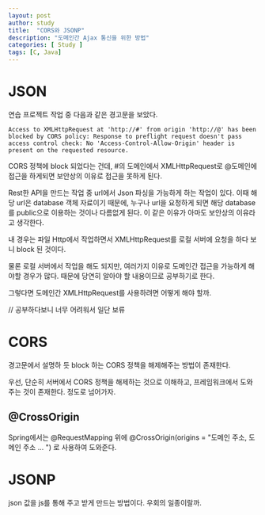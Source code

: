 ```yaml
---
layout: post
author: study
title:  "CORS와 JSONP"
description: "도메인간 Ajax 통신을 위한 방법"
categories: [ Study ]
tags: [C, Java]
---
```


# JSON

 연습 프로젝트 작업 중 다음과 같은 경고문을 보았다.

  `Access to XMLHttpRequest at 'http://#' from origin 'http://@' has been blocked by CORS policy: Response to preflight request doesn't pass access control check: No 'Access-Control-Allow-Origin' header is present on the requested resource.`

 CORS 정책에 block 되었다는 건데, #의 도메인에서 XMLHttpRequest로 @도메인에 접근을 하게되면 보안상의 이유로 접근을 못하게 된다.

 Rest한 API을 만드는 작업 중 url에서 Json 파싱을 가능하게 하는 작업이 있다. 이때 해당 url은 database 객체 자료이기 때문에, 누구나 url을 요청하게 되면 해당 database를 public으로 이용하는 것이나 다름없게 된다. 이 같은 이유가 아마도 보안상의 이유라고 생각한다.

 내 경우는 파일 Http에서 작업하면서 XMLHttpRequest를 로컬 서버에 요청을 하다 보니 block 된 것이다.

 물론 로컬 서버에서 작업을 해도 되지만, 여러가지 이유로 도메인간 접근을 가능하게 해야할 경우가 많다. 때문에 당연히 알아야 할 내용이므로 공부하기로 한다.

 그렇다면 도메인간 XMLHttpRequest를 사용하려면 어떻게 해야 할까.
  
  // 공부하다보니 너무 어려워서 일단 보류

# CORS
 
 경고문에서 설명하 듯 block 하는 CORS 정책을 해제해주는 방법이 존재한다.

 우선, 단순히 서버에서 CORS 정책을 해제하는 것으로 이해하고, 프레임워크에서 도와주는 것이 존재한다. 정도로 넘어가자.

 ## @CrossOrigin
  Spring에서는 @RequestMapping 위에 @CrossOrigin(origins = "도메인 주소, 도메인 주소 ... ") 로 사용하여 도와준다.

# JSONP
  json 값을 js를 통해 주고 받게 만드는 방법이다. 우회의 일종이랄까.
 
 


 